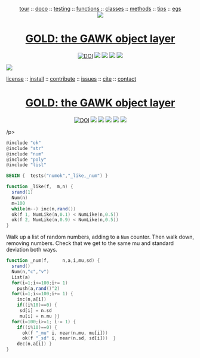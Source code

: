 <a name=top>

<p align=center><a
href="https://github.com/timm/gold/blob/master/doc/01tour.md#top">tour</a> :: <a
href="https://github.com/timm/gold/doc/02doco.md#top">doco</a> :: <a
href="https://github.com/timm/gold/blob/master/doc/03testing.md#top">testing</a> :: <a
href="https://github.com/timm/gold/blob/master/doc/04functions.md#top">functions</a> :: <a
href="https://github.com/timm/gold/blob/master/doc/05classes.md#top">classes</a> :: <a
href="https://github.com/timm/gold/blob/master/doc/06methods.md#top">methods</a> :: <a
href="https://github.com/timm/gold/blob/master/doc/07tips.md#top">tips</a> :: <a
href="https://github.com/timm/gold/blob/master/doc/08examples.md#top">egs</a> <br>
<img src="https://github.com/timm/gold/blob/master/etc/img/coins.png"></p>

<h1 align=center><a href="/README.md#top">GOLD: the GAWK object layer</a></h1>

<p align=center><a 
href="https://doi.org/10.5281/zenodo.3841466"><img 
src="https://zenodo.org/badge/DOI/10.5281/zenodo.3841466.svg" alt="DOI"></a>

<img src="https://img.shields.io/badge/license-mit-red">   
<img src="https://img.shields.io/badge/language-gawk-orange">    
<img src="https://img.shields.io/badge/purpose-ai,se-blueviolet">
<img src="https://img.shields.io/badge/platform-mac,*nux-informational">

<a href="https://travis-ci.org/github/timm/gold"><img 
src="https://travis-ci.org/timm/gold.svg?branch=master"></a> 

<a
href="https://github.com/timm/gold/blob/master/LICENSE.md#top">license</a> :: <a
href="https://github.com/timm/gold/blob/master/INSTALL.md#top">install</a> :: <a
href="https://github.com/timm/gold/blob/master/CODE_OF_CONDUCT.md#top">contribute</a> :: <a
href="https://github.com/timm/gold/issues">issues</a> :: <a
href="https://github.com/timm/gold/blob/master/CITATION.md#top">cite</a> :: <a
href="https://github.com/timm/gold/blob/master/CONTACT.md#top">contact</a>


<h1 align=center><a href="/README.md#top">GOLD: the GAWK object layer</a></h1>
<p align=center><a 
href="https://doi.org/10.5281/zenodo.3841466"><img 
src="https://zenodo.org/badge/DOI/10.5281/zenodo.3841466.svg" alt="DOI"></a>
<img src="https://img.shields.io/badge/license-mit-red">   
<img src="https://img.shields.io/badge/language-gawk-orange">    
<img src="https://img.shields.io/badge/purpose-ai,se-blueviolet">
<img src="https://img.shields.io/badge/platform-mac,*nux-informational">
<a href="https://travis-ci.org/github/timm/gold"><img 
src="https://travis-ci.org/timm/gold.svg?branch=master"></a> <br>

/p>

```awk
@include "ok"
@include "str"
@include "num"
@include "poly"
@include "list"

BEGIN {  tests("numok","_like,_num") }

function _like(f,  m,n) {
  srand(1)
  Num(n)
  m=100
  while(m--) inc(n,rand())
  ok(f 1, NumLike(n,0.1) < NumLike(n,0.5))
  ok(f 2, NumLike(n,0.9) < NumLike(n,0.5))
}
```

Walk up a list of random numbers, adding to a `Num`
counter. Then walk down, removing numbers. Check
that we get to the same mu and standard deviation
both ways.

```awk
function _num(f,     n,a,i,mu,sd) {
  srand()
  Num(n,"c","v")
  List(a)
  for(i=1;i<=100;i+= 1) 
    push(a,rand()^2) 
  for(i=1;i<=100;i+= 1) { 
    inc(n,a[i])
    if((i%10)==0) { 
     sd[i] = n.sd
     mu[i] = n.mu }}
  for(i=100;i>=1; i-= 1) {
    if((i%10)==0) {
      ok(f "_mu" i, near(n.mu, mu[i]))
      ok(f "_sd" i, near(n.sd, sd[i]))  }
    dec(n,a[i]) }
}
```
